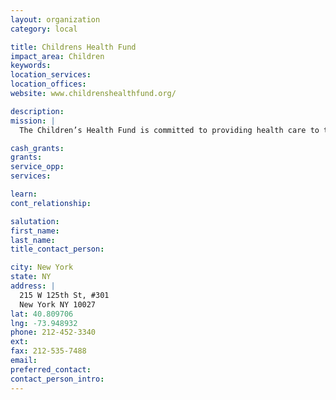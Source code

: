 ```yaml
---
layout: organization
category: local

title: Childrens Health Fund
impact_area: Children
keywords: 
location_services: 
location_offices: 
website: www.childrenshealthfund.org/‎

description: 
mission: |
  The Children’s Health Fund is committed to providing health care to the nation’s most medically underserved children and their families through the development and support of innovative primary care medical programs, response to public health crises, and the promotion of guaranteed access to appropriate health care for all children.

cash_grants: 
grants: 
service_opp: 
services: 

learn: 
cont_relationship: 

salutation: 
first_name: 
last_name: 
title_contact_person: 

city: New York
state: NY
address: |
  215 W 125th St, #301  
  New York NY 10027
lat: 40.809706
lng: -73.948932
phone: 212-452-3340
ext: 
fax: 212-535-7488
email: 
preferred_contact: 
contact_person_intro: 
---
```

